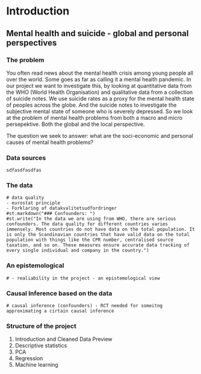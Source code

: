 # Introduction

## Mental health and suicide - global and personal perspectives

### The problem
You often read news about the mental health crisis among young people all over the world. 
Some goes as far as calling it a mental health pandemic. In our project we want to investigate this,
by looking at quantitative data from the WHO (World Health Organisation) and qualitative data from
a collection of suicide notes.
We use suicide rates as a proxy for the mental health state of peoples across the globe. And the suicide notes to investigate the subjective mental state of someone who is severely depressed. So we look at the problem of mental health problems from both a macro and micro persepektive. Both the global and the local perspective. 

The question we seek to answer: what are the soci-economic and personal causes of mental health problems? 

### Data sources
    sdfasdfasdfas

### The data
    # data quality  
    - eurostat principle
    - Forklaring af datakvalitetsudfordringer
    #st.markdown("### Confounders: ")
    #st.write("In the data we are using from WHO, there are serious confounders. The data quality for different countries varies immensely. Most countries do not have data on the total population. It is only the Scandinavian countries that have valid data on the total population with things like the CPR number, centralised source taxation, and so on. These measures ensure accurate data tracking of every single individual and company in the country.")

### An epistemological 
    # - realiability in the project - an epistemological view 

### Causal Inference based on the data
    # causal inference (confounders) - RCT needed for someitng approximating a cirtain causal inference
  
### Structure of the project

1. Introduction and Cleaned Data Preview
2. Descriptive statistics
3. PCA
4. Regression
5. Machine learning
